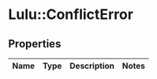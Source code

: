 # Lulu::ConflictError

## Properties
Name | Type | Description | Notes
------------ | ------------- | ------------- | -------------


